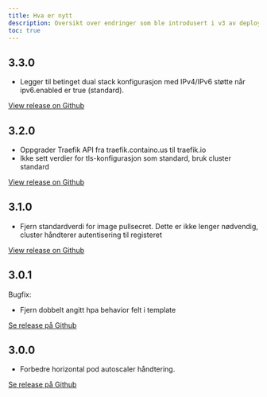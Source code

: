 ```yaml
---
title: Hva er nytt
description: Oversikt over endringer som ble introdusert i v3 av deployment.
toc: true
---
```


## 3.3.0

* Legger til betinget dual stack konfigurasjon med IPv4/IPv6 støtte når ipv6.enabled er true (standard).

[View release on Github](https://github.com/Altinn/altinn-studio-charts/releases/tag/deployment-3.3.0)

## 3.2.0

* Oppgrader Traefik API fra traefik.containo.us til traefik.io
* Ikke sett verdier for tls-konfigurasjon som standard, bruk cluster standard

[View release on Github](https://github.com/Altinn/altinn-studio-charts/releases/tag/deployment-3.2.0)

## 3.1.0

* Fjern standardverdi for image pullsecret. Dette er ikke lenger nødvendig, cluster håndterer autentisering til registeret

[View release on Github](https://github.com/Altinn/altinn-studio-charts/releases/tag/deployment-3.1.0)

## 3.0.1
Bugfix:
* Fjern dobbelt angitt hpa behavior felt i template

[Se release på Github](https://github.com/Altinn/altinn-studio-charts/releases/tag/deployment-3.0.0)

## 3.0.0

* Forbedre horizontal pod autoscaler håndtering.

[Se release på Github](https://github.com/Altinn/altinn-studio-charts/releases/tag/deployment-3.0.0)

